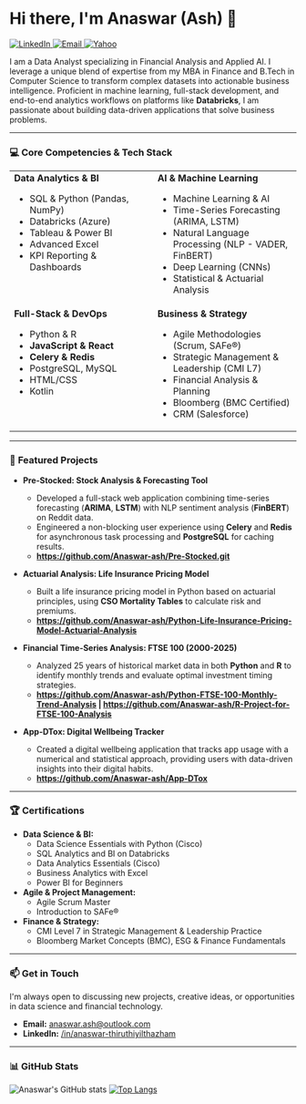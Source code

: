 # Hi there, I'm Anaswar (Ash) 👋

<p align="left">
  <a href="https://linkedin.com/in/anaswar-thiruthiyilthazham-72bb48145/" target="_blank">
    <img src="https://img.shields.io/badge/LinkedIn-0077B5?style=for-the-badge&logo=linkedin&logoColor=white" alt="LinkedIn"/>
  </a>
  <a href="mailto:anaswar.ash@outlook.com">
    <img src="https://img.shields.io/badge/Outlook-0078D4?style=for-the-badge&logo=microsoft-outlook&logoColor=white" alt="Email"/>
  </a>
    </a>
  <a href="mailto:anaswar.ash@yahoo.com">
    <img src="https://img.shields.io/badge/Yahoo-6001D2?style=for-the-badge&logo=yahoo&logoColor=white" alt="Yahoo"/>
  </a>
</p>

I am a Data Analyst specializing in Financial Analysis and Applied AI. I leverage a unique blend of expertise from my MBA in Finance and B.Tech in Computer Science to transform complex datasets into actionable business intelligence. Proficient in machine learning, full-stack development, and end-to-end analytics workflows on platforms like **Databricks**, I am passionate about building data-driven applications that solve business problems.

---

### 💻 **Core Competencies & Tech Stack**

<table>
  <tr>
    <td valign="top" width="50%">
      <strong>Data Analytics & BI</strong>
      <ul>
        <li>SQL & Python (Pandas, NumPy)</li>
        <li>Databricks (Azure)</li>
        <li>Tableau & Power BI</li>
        <li>Advanced Excel</li>
        <li>KPI Reporting & Dashboards</li>
      </ul>
    </td>
    <td valign="top" width="50%">
      <strong>AI & Machine Learning</strong>
      <ul>
        <li>Machine Learning & AI</li>
        <li>Time-Series Forecasting (ARIMA, LSTM)</li>
        <li>Natural Language Processing (NLP - VADER, FinBERT)</li>
        <li>Deep Learning (CNNs)</li>
        <li>Statistical & Actuarial Analysis</li>
      </ul>
    </td>
  </tr>
  <tr>
    <td valign="top" width="50%">
       <strong>Full-Stack & DevOps</strong>
      <ul>
        <li>Python & R</li>
        <li><b>JavaScript & React</b></li>
        <li><b>Celery & Redis</b></li>
        <li>PostgreSQL, MySQL</li>
        <li>HTML/CSS</li>
        <li>Kotlin</li>
      </ul>
    </td>
    <td valign="top" width="50%">
       <strong>Business & Strategy</strong>
      <ul>
        <li>Agile Methodologies (Scrum, SAFe®)</li>
        <li>Strategic Management & Leadership (CMI L7)</li>
        <li>Financial Analysis & Planning</li>
        <li>Bloomberg (BMC Certified)</li>
        <li>CRM (Salesforce)</li>
      </ul>
    </td>
  </tr>
</table>

---

### 🚀 **Featured Projects**

* **Pre-Stocked: Stock Analysis & Forecasting Tool**
    * Developed a full-stack web application combining time-series forecasting (**ARIMA**, **LSTM**) with NLP sentiment analysis (**FinBERT**) on Reddit data.
    * Engineered a non-blocking user experience using **Celery** and **Redis** for asynchronous task processing and **PostgreSQL** for caching results.
    * **https://github.com/Anaswar-ash/Pre-Stocked.git**

* **Actuarial Analysis: Life Insurance Pricing Model**
    * Built a life insurance pricing model in Python based on actuarial principles, using **CSO Mortality Tables** to calculate risk and premiums.
    * **https://github.com/Anaswar-ash/Python-Life-Insurance-Pricing-Model-Actuarial-Analysis**

* **Financial Time-Series Analysis: FTSE 100 (2000-2025)**
    * Analyzed 25 years of historical market data in both **Python** and **R** to identify monthly trends and evaluate optimal investment timing strategies.
    * **https://github.com/Anaswar-ash/Python-FTSE-100-Monthly-Trend-Analysis | https://github.com/Anaswar-ash/R-Project-for-FTSE-100-Analysis**

* **App-DTox: Digital Wellbeing Tracker**
    * Created a digital wellbeing application that tracks app usage with a numerical and statistical approach, providing users with data-driven insights into their digital habits.
    * **https://github.com/Anaswar-ash/App-DTox**

---

### 🏆 **Certifications**

* **Data Science & BI:**
    * Data Science Essentials with Python (Cisco)
    * SQL Analytics and BI on Databricks
    * Data Analytics Essentials (Cisco)
    * Business Analytics with Excel
    * Power BI for Beginners
* **Agile & Project Management:**
    * Agile Scrum Master
    * Introduction to SAFe®
* **Finance & Strategy:**
    * CMI Level 7 in Strategic Management & Leadership Practice
    * Bloomberg Market Concepts (BMC), ESG & Finance Fundamentals

---

### 📫 **Get in Touch**

I'm always open to discussing new projects, creative ideas, or opportunities in data science and financial technology.

* **Email:** [anaswar.ash@outlook.com](mailto:anaswar.ash@outlook.com)
* **LinkedIn:** [/in/anaswar-thiruthiyilthazham](https://linkedin.com/in/anaswar-thiruthiyilthazham-72bb48145/)

---

### 📊 **GitHub Stats**

![Anaswar's GitHub stats](https://github-readme-stats.vercel.app/api?username=Anaswar-ash&show_icons=true&theme=radical)
[![Top Langs](https://github-readme-stats.vercel.app/api/top-langs/?username=Anaswar-ash&layout=compact&theme=radical)](https://github.com/anuraghazra/github-readme-stats)
